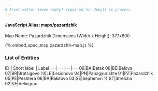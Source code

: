 ```yaml
---
# Front matter (even empty) required for Jekyll to process
---
```


#### JavaScript Alias: maps/pazardzhik

Map Name: Pazardzhik
Dimensions (Width x Height): 377x600



{% embed_spec_map pazardzhik-map.js %}

### List of Entities

ID | Short label | Label
---|---|---|---
09|BA|Batak
08|BE|Belovo
07|BR|Bratsigovo
10|LE|Lesichovo
04|PN|Panagyurishte
01|PZ|Pazardzhik
05|PE|Peshtera
06|RA|Rakitovo
03|SE|Septemvri
11|ST|Strelcha
02|VE|Velingrad

